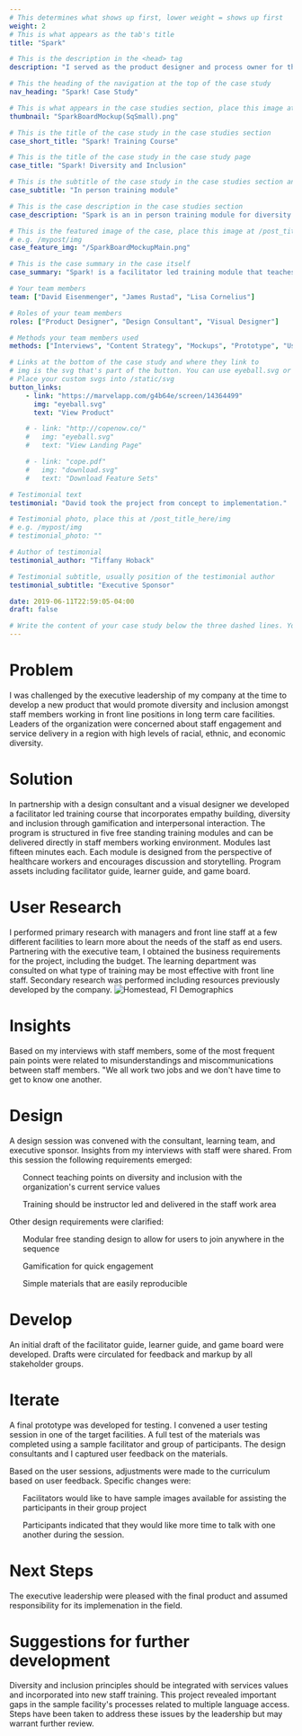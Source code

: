```yaml
---
# This determines what shows up first, lower weight = shows up first
weight: 2
# This is what appears as the tab's title
title: "Spark"

# This is the description in the <head> tag
description: "I served as the product designer and process owner for the project. I guided the product from initial concept to development."

# This the heading of the navigation at the top of the case study
nav_heading: "Spark! Case Study"

# This is what appears in the case studies section, place this image at the /static/img folder
thumbnail: "SparkBoardMockup(SqSmall).png"

# This is the title of the case study in the case studies section
case_short_title: "Spark! Training Course"

# This is the title of the case study in the case study page
case_title: "Spark! Diversity and Inclusion"

# This is the subtitle of the case study in the case studies section and the case study page
case_subtitle: "In person training module"

# This is the case description in the case studies section
case_description: "Spark is an in person training module for diversity and inclusion that uses gamification and storytelling to encourage empathy building and inclusion."

# This is the featured image of the case, place this image at /post_title_here/img folder
# e.g. /mypost/img
case_feature_img: "/SparkBoardMockupMain.png"

# This is the case summary in the case itself
case_summary: "Spark! is a facilitator led training module that teaches diversity and inclusion. The program is deployed through six free standing training modules lasting fifteen minutes each. The modules are designed to be empathetic to the needs of healthcare workers and teach diversity and inclusion to frontline care staff. Partnering with a development of the program assets including facility guide, learner guide, and game board."

# Your team members
team: ["David Eisenmenger", "James Rustad", "Lisa Cornelius"]

# Roles of your team members
roles: ["Product Designer", "Design Consultant", "Visual Designer"]

# Methods your team members used
methods: ["Interviews", "Content Strategy", "Mockups", "Prototype", "User Testing"]

# Links at the bottom of the case study and where they link to
# img is the svg that's part of the button. You can use eyeball.svg or download.svg
# Place your custom svgs into /static/svg
button_links:
    - link: "https://marvelapp.com/g4b64e/screen/14364499"
      img: "eyeball.svg"
      text: "View Product"

    # - link: "http://copenow.co/"
    #   img: "eyeball.svg"
    #   text: "View Landing Page"

    # - link: "cope.pdf"
    #   img: "download.svg"
    #   text: "Download Feature Sets"

# Testimonial text
testimonial: "David took the project from concept to implementation."

# Testimonial photo, place this at /post_title_here/img
# e.g. /mypost/img
# testimonial_photo: ""

# Author of testimonial
testimonial_author: "Tiffany Hoback"

# Testimonial subtitle, usually position of the testimonial author
testimonial_subtitle: "Executive Sponsor"

date: 2019-06-11T22:59:05-04:00
draft: false

# Write the content of your case study below the three dashed lines. You can use markdown and raw HTML.
---
```

# Problem
I was challenged by the executive leadership of my company at the time to develop a new product that would promote diversity and inclusion amongst staff members working in front line positions in long term care facilities. Leaders of the organization were concerned about staff engagement and service delivery in a region  with high levels of racial, ethnic, and economic diversity.

# Solution
In partnership with a design consultant and a visual designer we developed a facilitator led training course that incorporates empathy building, diversity and inclusion through gamification and interpersonal interaction. The program is structured in five free standing training modules and can be delivered directly in staff members working environment. Modules last fifteen minutes each. Each module is designed from the perspective of healthcare workers and encourages discussion and storytelling. Program assets including facilitator guide, learner guide, and game board.

# User Research
I performed primary research with managers and front line staff at a few different facilities to learn more about the needs of the staff as end users. Partnering with the executive team, I obtained the business requirements for the project, including the budget. The learning department was consulted on what type of training may be most effective with front line staff. Secondary research was performed including resources previously developed by the company.
![Homestead, Fl Demographics](/img/HomesteadFlForeignBornPopulation.png "Foreign Born Population Homestead")

# Insights
Based on my interviews with staff members, some of the most frequent pain points were related to misunderstandings and miscommunications between staff members. "We all work two jobs and we don't have time to get to know one another. 

# Design
A design session was convened with the consultant, learning team, and executive sponsor. Insights from my interviews with staff were shared. From this session the following requirements emerged:
<ul>Connect teaching points on diversity and inclusion with the organization's current service values</ul>
<ul>Training should be instructor led and delivered in the staff work area</ul>

Other design requirements were clarified:
<ul>Modular free standing design to allow for users to join anywhere in the sequence</ul>
<ul> Gamification for quick engagement</ul>
<ul>Simple materials that are easily reproducible</ul>

# Develop
An initial draft of the facilitator guide, learner guide, and game board were developed.
Drafts were circulated for feedback and markup by all stakeholder groups. 

# Iterate
A final prototype was developed for testing. I convened a user testing session in one of the target facilities. A full test of the materials was completed using a sample facilitator and group of participants. The design consultants and I captured user feedback on the materials.

Based on the user sessions, adjustments were made to the curriculum based on user feedback. Specific changes were: 
<ul>Facilitators would like to have sample images available for assisting the participants in their group project</ul>
<ul>Participants indicated that they would like more time to talk with one another during the session.</ul> 

# Next Steps
The executive leadership were pleased with the final product and assumed responsibility for its implemenation in the field.  

# Suggestions for further development
Diversity and inclusion principles should be integrated with services values and incorporated into new staff training. This project revealed important gaps in the sample facility's processes related to multiple language access. Steps have been taken to address these issues by the leadership but may warrant further review.